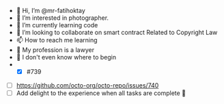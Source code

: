- 👋 Hi, I’m @mr-fatihoktay
- 👀 I’m interested in photographer.
- 🌱 I’m currently learning code
- 💞️ I’m looking to collaborate on smart contract Related to Copyright Law
- 📫 How to reach me learning
- 💞️ My profession is a lawyer
- 📂 I don't even know where to begin
- - [x] #739
- [ ] https://github.com/octo-org/octo-repo/issues/740
- [ ] Add delight to the experience when all tasks are complete :tada:
